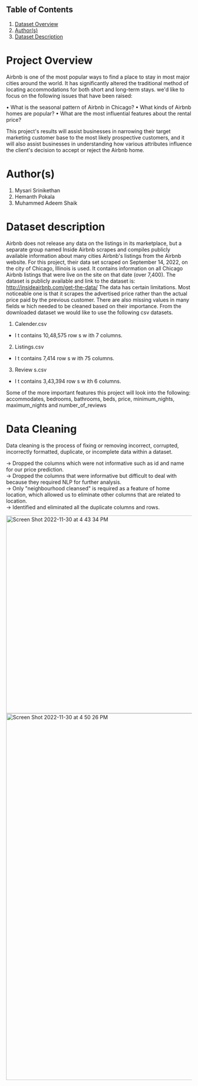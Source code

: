 ## Table of Contents
1. [Dataset Overview](#dataset)
2. [Author(s)](#author)
3. [Dataset Description](#description)

# Project Overview

Airbnb is one of the most popular ways to find a place to stay in most major cities around the world. It has significantly altered the traditional method of locating accommodations for both short and long-term stays. we'd like to focus on the following issues that have been raised:

• What is the seasonal pattern of Airbnb in Chicago?
• What kinds of Airbnb homes are popular?
• What are the most influential features about the rental price?

This project's results will assist businesses in narrowing their target marketing customer base to the most likely prospective customers, and it will also assist businesses in understanding how various attributes influence the client's decision to accept or reject the Airbnb home.

# Author(s)

1. Mysari Srinikethan
2. Hemanth Pokala
3. Muhammed Adeem Shaik


# Dataset description

Airbnb does not release any data on the listings in its marketplace, but a separate group named Inside Airbnb scrapes 
and compiles publicly available information about many cities Airbnb's listings from the Airbnb website. For this project, 
their data set scraped on September 14, 2022, on the city of Chicago, Illinois is used. It contains information on all Chicago 
Airbnb listings that were live on the site on that date (over 7,400). 
The dataset is publicly available and link to the dataset is: http://insideairbnb.com/get-the-data/
The data has certain limitations. Most noticeable one is that it scrapes the advertised price rather than the actual price paid by 
the previous customer. There are also missing values in many fields w hich needed to be cleaned based on their importance.
From the downloaded dataset we would like to use the following csv datasets.
1) Calender.csv
- I t contains 10,48,575 row s w ith 7 columns.
2) Listings.csv
- I t contains 7,414 row s w ith 75 columns.
3) Review s.csv
- I t contains 3,43,394 row s w ith 6 columns.

Some of the more important features this project will look into the following: accommodates, bedrooms, bathrooms, beds, price, 
minimum_nights, maximum_nights and number_of_reviews

# Data Cleaning 

Data cleaning is the process of fixing or removing incorrect, corrupted, incorrectly formatted, duplicate, or incomplete data within a dataset.

-> Dropped the columns which were not informative such as id and name for our price prediction.  
-> Dropped the columns that were informative but difficult to deal with because they required NLP for further analysis.  
-> Only "neighbourhood cleansed" is required as a feature of home location, which allowed us to eliminate other columns that are related to location.  
-> Identified and eliminated all the duplicate columns and rows.  

<img width="535" alt="Screen Shot 2022-11-30 at 4 43 34 PM" src="https://user-images.githubusercontent.com/89613198/204924958-08762063-4031-4b34-87c9-78c6e6e60b9e.png">



<img width="992" alt="Screen Shot 2022-11-30 at 4 50 26 PM" src="https://user-images.githubusercontent.com/89613198/204925092-db0712a4-b64d-43ba-81f9-624097a82b14.png">
